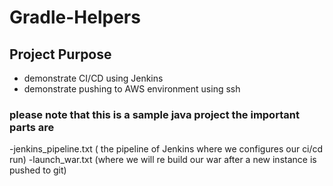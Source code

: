 # Gradle-Helpers

## Project Purpose 
- demonstrate CI/CD using Jenkins
- demonstrate pushing to AWS environment using ssh


### please note that this is a sample java project the important parts are
 -jenkins_pipeline.txt ( the pipeline of Jenkins where we configures our ci/cd run)
 -launch_war.txt (where we will re build our war after a new instance is pushed to git)


